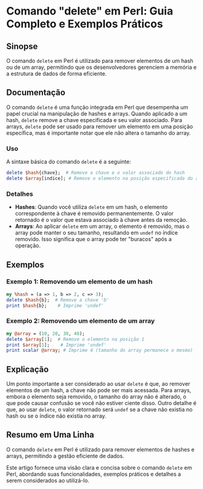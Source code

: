 <!--
Meta Description: # Comando "delete" em Perl: Guia Completo e Exemplos Práticos ## Sinopse O comando `delete` em Perl é utilizado para remover elementos de um hash ou d...
Meta Keywords: delete, array, hash, perl, que
-->

# Comando "delete" em Perl: Guia Completo e Exemplos Práticos

## Sinopse
O comando `delete` em Perl é utilizado para remover elementos de um hash ou de um array, permitindo que os desenvolvedores gerenciem a memória e a estrutura de dados de forma eficiente.

## Documentação
O comando `delete` é uma função integrada em Perl que desempenha um papel crucial na manipulação de hashes e arrays. Quando aplicado a um hash, `delete` remove a chave especificada e seu valor associado. Para arrays, `delete` pode ser usado para remover um elemento em uma posição específica, mas é importante notar que ele não altera o tamanho do array.

### Uso
A sintaxe básica do comando `delete` é a seguinte:

```perl
delete $hash{chave};  # Remove a chave e o valor associado do hash
delete $array[indice]; # Remove o elemento na posição especificada do array
```

### Detalhes
- **Hashes**: Quando você utiliza `delete` em um hash, o elemento correspondente à chave é removido permanentemente. O valor retornado é o valor que estava associado à chave antes da remoção.
- **Arrays**: Ao aplicar `delete` em um array, o elemento é removido, mas o array pode manter o seu tamanho, resultando em `undef` no índice removido. Isso significa que o array pode ter "buracos" após a operação.

## Exemplos

### Exemplo 1: Removendo um elemento de um hash
```perl
my %hash = (a => 1, b => 2, c => 3);
delete $hash{b};  # Remove a chave 'b'
print $hash{b};    # Imprime 'undef'
```

### Exemplo 2: Removendo um elemento de um array
```perl
my @array = (10, 20, 30, 40);
delete $array[1];  # Remove o elemento na posição 1
print $array[1];    # Imprime 'undef'
print scalar @array; # Imprime 4 (tamanho do array permanece o mesmo)
```

## Explicação
Um ponto importante a ser considerado ao usar `delete` é que, ao remover elementos de um hash, a chave não pode ser mais acessada. Para arrays, embora o elemento seja removido, o tamanho do array não é alterado, o que pode causar confusão se você não estiver ciente disso. Outro detalhe é que, ao usar `delete`, o valor retornado será `undef` se a chave não existia no hash ou se o índice não existia no array.

## Resumo em Uma Linha
O comando `delete` em Perl é utilizado para remover elementos de hashes e arrays, permitindo a gestão eficiente de dados.

Este artigo fornece uma visão clara e concisa sobre o comando `delete` em Perl, abordando suas funcionalidades, exemplos práticos e detalhes a serem considerados ao utilizá-lo.